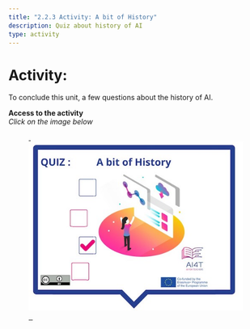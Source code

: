 ```yaml
---
title: "2.2.3 Activity: A bit of History"
description: Quiz about history of AI
type: activity
---
```


# Activity:  
 To conclude this unit, a few questions about the history of AI.


**Access to the activity**  
_Click on the image below_

<a href="2-2-3-Activity-A-bit-of-history/2-2-3-activity-quiz-AI-history.html" target="_blank"><figure> 
<img src="Images/VisuelQUIZAbitofHistory.jpg" alt="Illustration to access the Quiz on AI History"/>  
</figure></a>

